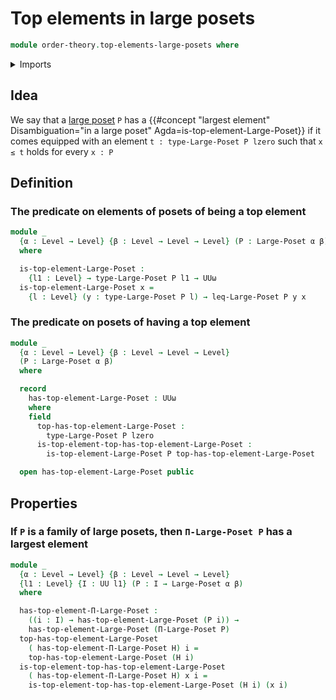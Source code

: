 # Top elements in large posets

```agda
module order-theory.top-elements-large-posets where
```

<details><summary>Imports</summary>

```agda
open import foundation.universe-levels

open import order-theory.dependent-products-large-posets
open import order-theory.large-posets
```

</details>

## Idea

We say that a [large poset](order-theory.large-posets.md) `P` has a
{{#concept "largest element" Disambiguation="in a large poset" Agda=is-top-element-Large-Poset}}
if it comes equipped with an element `t : type-Large-Poset P lzero` such that
`x ≤ t` holds for every `x : P`

## Definition

### The predicate on elements of posets of being a top element

```agda
module _
  {α : Level → Level} {β : Level → Level → Level} (P : Large-Poset α β)
  where

  is-top-element-Large-Poset :
    {l1 : Level} → type-Large-Poset P l1 → UUω
  is-top-element-Large-Poset x =
    {l : Level} (y : type-Large-Poset P l) → leq-Large-Poset P y x
```

### The predicate on posets of having a top element

```agda
module _
  {α : Level → Level} {β : Level → Level → Level}
  (P : Large-Poset α β)
  where

  record
    has-top-element-Large-Poset : UUω
    where
    field
      top-has-top-element-Large-Poset :
        type-Large-Poset P lzero
      is-top-element-top-has-top-element-Large-Poset :
        is-top-element-Large-Poset P top-has-top-element-Large-Poset

  open has-top-element-Large-Poset public
```

## Properties

### If `P` is a family of large posets, then `Π-Large-Poset P` has a largest element

```agda
module _
  {α : Level → Level} {β : Level → Level → Level}
  {l1 : Level} {I : UU l1} (P : I → Large-Poset α β)
  where

  has-top-element-Π-Large-Poset :
    ((i : I) → has-top-element-Large-Poset (P i)) →
    has-top-element-Large-Poset (Π-Large-Poset P)
  top-has-top-element-Large-Poset
    ( has-top-element-Π-Large-Poset H) i =
    top-has-top-element-Large-Poset (H i)
  is-top-element-top-has-top-element-Large-Poset
    ( has-top-element-Π-Large-Poset H) x i =
    is-top-element-top-has-top-element-Large-Poset (H i) (x i)
```
